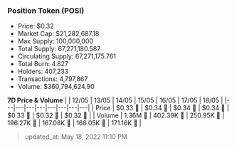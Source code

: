 
  ### Position Token (POSI)
  - Price: $0.32
  - Market Cap: $21,282,687.18
  - Max Supply: 100,000,000
  - Total Supply: 67,271,180.587
  - Circulating Supply: 67,271,175.761
  - Total Burn: 4.827
  - Holders: 407,233
  - Transactions: 4,797,867
  - Volume: $360,794,624.90

  **7D Price & Volume**
  | | 12&#x2F;05 | 13&#x2F;05 | 14&#x2F;05 | 15&#x2F;05 | 16&#x2F;05 | 17&#x2F;05 | 18&#x2F;05 |
  |---|---|---|---|---|---|---|---|
  | Price | $0.33 🚀 | $0.34 🚀 | $0.34 🔻 | $0.34 🚀 | $0.33 🔻 | $0.32 🔻 | $0.32 🔻 |
  | Volume | 1.36M 🚀 | 402.39K 🔻 | 250.95K 🔻 | 196.27K 🔻 | 167.08K 🔻 | 166.05K 🔻 | 171.16K 🚀 |

  > updated_at: May 18, 2022 11:10 PM
